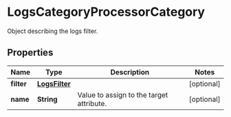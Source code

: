 

# LogsCategoryProcessorCategory

Object describing the logs filter.
## Properties

Name | Type | Description | Notes
------------ | ------------- | ------------- | -------------
**filter** | [**LogsFilter**](LogsFilter.md) |  |  [optional]
**name** | **String** | Value to assign to the target attribute. |  [optional]




